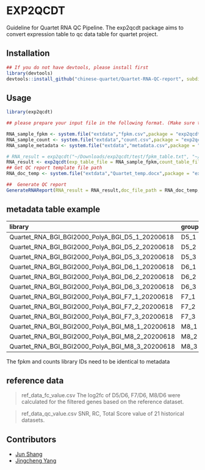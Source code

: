 # EXP2QCDT
Guideline for Quartet RNA QC Pipeline.
The exp2qcdt package aims to convert expression table to qc data table for quartet project.

## Installation

```R
## If you do not have devtools, please install first
library(devtools)
devtools::install_github("chinese-quartet/Quartet-RNA-QC-report", subdir = "exp2qcdt")
```

## Usage

```R
library(exp2qcdt)

## please prepare your input file in the following format. (Make sure the column names are the same format with the examples)

RNA_sample_fpkm <- system.file("extdata","fpkm.csv",package = "exp2qcdt")
RNA_sample_count <- system.file("extdata","count.csv",package = "exp2qcdt")
RNA_sample_metadata <- system.file("extdata","metadata.csv",package = "exp2qcdt")

# RNA_result = exp2qcdt("~/Downloads/exp2qcdt/test/fpkm_table.txt", "~/Downloads/exp2qcdt/test/counts_table.txt", "~/Downloads/exp2qcdt/test/phenotype.txt", "~/Downloads/exp2qcdt/test/")
RNA_result <- exp2qcdt(exp_table_file = RNA_sample_fpkm,count_table_file = RNA_sample_count,phenotype_file = RNA_sample_metadata,result_dir = "./RNA_output/")
## Get QC report template file path 
RNA_doc_temp <- system.file("extdata","Quartet_temp.docx",package = "exp2qcdt")

##  Generate QC report
GenerateRNAReport(RNA_result = RNA_result,doc_file_path = RNA_doc_temp,output_path = "./RNA_output/")
```

## metadata table example

| library                                         | group | sample |
| :---------------------------------------------- | ----- | ------ |
| Quartet_RNA_BGI_BGI2000_PolyA_BGI_D5_1_20200618 | D5_1  | D5     |
| Quartet_RNA_BGI_BGI2000_PolyA_BGI_D5_2_20200618 | D5_2  | D5     |
| Quartet_RNA_BGI_BGI2000_PolyA_BGI_D5_3_20200618 | D5_3  | D5     |
| Quartet_RNA_BGI_BGI2000_PolyA_BGI_D6_1_20200618 | D6_1  | D6     |
| Quartet_RNA_BGI_BGI2000_PolyA_BGI_D6_2_20200618 | D6_2  | D6     |
| Quartet_RNA_BGI_BGI2000_PolyA_BGI_D6_3_20200618 | D6_3  | D6     |
| Quartet_RNA_BGI_BGI2000_PolyA_BGI_F7_1_20200618 | F7_1  | F7     |
| Quartet_RNA_BGI_BGI2000_PolyA_BGI_F7_2_20200618 | F7_2  | F7     |
| Quartet_RNA_BGI_BGI2000_PolyA_BGI_F7_3_20200618 | F7_3  | F7     |
| Quartet_RNA_BGI_BGI2000_PolyA_BGI_M8_1_20200618 | M8_1  | M8     |
| Quartet_RNA_BGI_BGI2000_PolyA_BGI_M8_2_20200618 | M8_2  | M8     |
| Quartet_RNA_BGI_BGI2000_PolyA_BGI_M8_3_20200618 | M8_3  | M8     |

The fpkm and counts library IDs need to be identical to metadata

## reference data

> ref_data_fc_value.csv
> The log2fc of D5/D6, F7/D6, M8/D6 were calculated for the filtered genes based on the reference dataset.

> ref_data_qc_value.csv
> SNR, RC, Total Score value of 21 historical datasets.

## Contributors

- [Jun Shang](https://github.com/stead99)
- [Jingcheng Yang](https://github.com/yjcyxky)

